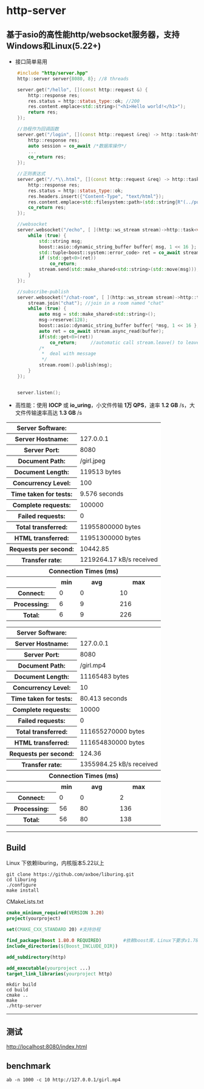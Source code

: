 # http-server
基于asio的高性能http/websocket服务器，支持Windows和Linux(5.22+)
-

- 接口简单易用
```C++
    #include "http/server.hpp"
    http::server server{8080, 8}; //8 threads

    server.get("/hello", [](const http::request &) {
        http::response res;
        res.status = http::status_type::ok; //200
        res.content.emplace<std::string>("<h1>Hello world!</h1>");
        return res;
    });

    //协程作为回调函数
    server.get("/login", [](const http::request &req) -> http::task<http::response>{//C++标准要求，协程必须显式指定返回类型。
        http::response res;
        auto session = co_await /*数据库操作*/
        ...
        co_return res;
    });

    //正则表达式
    server.get("/.*\\.html", [](const http::request &req) -> http::task<http::response> {
        http::response res;
        res.status = http::status_type::ok;
        res.headers.insert({"Content-Type", "text/html"});
        res.content.emplace<std::filesystem::path>(std::string{R"(../public)"} + req.url);
        co_return res;
    });

    //websocket
    server.websocket("/echo", [ ](http::ws_stream stream)->http::task<void> {
        while (true) {
            std::string msg;
            boost::asio::dynamic_string_buffer buffer{ msg, 1 << 16 };
            std::tuple<boost::system::error_code> ret = co_await stream.async_read(buffer);
            if (std::get<0>(ret))
                co_return;
            stream.send(std::make_shared<std::string>(std::move(msg))); 
        }
    });

    //subscribe-publish
    server.websocket("/chat-room", [ ](http::ws_stream stream)->http::task<void> {
        stream.join("chat"); //join in a room named "chat"
        while (true) {
            auto msg = std::make_shared<std::string>();
            msg->reserve(128);
            boost::asio::dynamic_string_buffer buffer{ *msg, 1 << 16 };
            auto ret = co_await stream.async_read(buffer);
            if(std::get<0>(ret))
                co_return;     //automatic call stream.leave() to leave room
            /*
             *  deal with message
             */
            stream.room().publish(msg);
        }
    });


    server.listen();
```

- 高性能：使用 __IOCP__ 或 __io_uring__，小文件传输 __1万 QPS__，速率 __1.2__ __GB__ /s，大文件传输速率高达 __1.3__ __GB__ /s

<table>
    <tr>
        <th colspan=2 bgcolor=white>Server Software:</th>
        <td colspan=2 bgcolor=white></td>
    </tr>
    <tr>
        <th colspan=2 bgcolor=white>Server Hostname:</th>
        <td colspan=2 bgcolor=white>127.0.0.1</td>
    </tr>
    <tr>
        <th colspan=2 bgcolor=white>Server Port:</th>
        <td colspan=2 bgcolor=white>8080</td>
    </tr>
    <tr>
        <th colspan=2 bgcolor=white>Document Path:</th>
        <td colspan=2 bgcolor=white>/girl.jpeg</td>
    </tr>
    <tr>
        <th colspan=2 bgcolor=white>Document Length:</th>
        <td colspan=2 bgcolor=white>119513 bytes</td>
    </tr>
    <tr>
        <th colspan=2 bgcolor=white>Concurrency Level:</th>
        <td colspan=2 bgcolor=white>100</td>
    </tr>
    <tr>
        <th colspan=2 bgcolor=white>Time taken for tests:</th>
        <td colspan=2 bgcolor=white>9.576 seconds</td>
    </tr>
    <tr>
        <th colspan=2 bgcolor=white>Complete requests:</th>
        <td colspan=2 bgcolor=white>100000</td>
    </tr>
    <tr>
        <th colspan=2 bgcolor=white>Failed requests:</th>
        <td colspan=2 bgcolor=white>0</td>
    </tr>
    <tr>
        <th colspan=2 bgcolor=white>Total transferred:</th>
        <td colspan=2 bgcolor=white>11955800000 bytes</td>
    </tr>
    <tr>
        <th colspan=2 bgcolor=white>HTML transferred:</th>
        <td colspan=2 bgcolor=white>11951300000 bytes</td>
    </tr>
    <tr>
        <th colspan=2 bgcolor=white>Requests per second:</th>
        <td colspan=2 bgcolor=white>10442.85</td>
    </tr>
    <tr>
        <th colspan=2 bgcolor=white>Transfer rate:</th>
        <td colspan=2 bgcolor=white>1219264.17 kB/s received</td>
    </tr>
    <tr>
        <th bgcolor=white colspan=4>Connection Times (ms)</th>
    </tr>
    <tr>
        <th bgcolor=white>&nbsp;</th>
        <th bgcolor=white>min</th>
        <th bgcolor=white>avg</th>
        <th bgcolor=white>max</th>
    </tr>
    <tr>
        <th bgcolor=white>Connect:</th>
        <td bgcolor=white> 0</td>
        <td bgcolor=white> 0</td>
        <td bgcolor=white> 10</td>
    </tr>
    <tr>
        <th bgcolor=white>Processing:</th>
        <td bgcolor=white> 6</td>
        <td bgcolor=white> 9</td>
        <td bgcolor=white> 216</td>
    </tr>
    <tr>
        <th bgcolor=white>Total:</th>
        <td bgcolor=white> 6</td>
        <td bgcolor=white> 9</td>
        <td bgcolor=white> 226</td>
    </tr>
</table>

<table>
    <tr>
        <th colspan=2 bgcolor=white>Server Software:</th>
        <td colspan=2 bgcolor=white></td>
    </tr>
    <tr>
        <th colspan=2 bgcolor=white>Server Hostname:</th>
        <td colspan=2 bgcolor=white>127.0.0.1</td>
    </tr>
    <tr>
        <th colspan=2 bgcolor=white>Server Port:</th>
        <td colspan=2 bgcolor=white>8080</td>
    </tr>
    <tr>
        <th colspan=2 bgcolor=white>Document Path:</th>
        <td colspan=2 bgcolor=white>/girl.mp4</td>
    </tr>
    <tr>
        <th colspan=2 bgcolor=white>Document Length:</th>
        <td colspan=2 bgcolor=white>11165483 bytes</td>
    </tr>
    <tr>
        <th colspan=2 bgcolor=white>Concurrency Level:</th>
        <td colspan=2 bgcolor=white>10</td>
    </tr>
    <tr>
        <th colspan=2 bgcolor=white>Time taken for tests:</th>
        <td colspan=2 bgcolor=white>80.413 seconds</td>
    </tr>
    <tr>
        <th colspan=2 bgcolor=white>Complete requests:</th>
        <td colspan=2 bgcolor=white>10000</td>
    </tr>
    <tr>
        <th colspan=2 bgcolor=white>Failed requests:</th>
        <td colspan=2 bgcolor=white>0</td>
    </tr>
    <tr>
        <th colspan=2 bgcolor=white>Total transferred:</th>
        <td colspan=2 bgcolor=white>111655270000 bytes</td>
    </tr>
    <tr>
        <th colspan=2 bgcolor=white>HTML transferred:</th>
        <td colspan=2 bgcolor=white>111654830000 bytes</td>
    </tr>
    <tr>
        <th colspan=2 bgcolor=white>Requests per second:</th>
        <td colspan=2 bgcolor=white>124.36</td>
    </tr>
    <tr>
        <th colspan=2 bgcolor=white>Transfer rate:</th>
        <td colspan=2 bgcolor=white>1355984.25 kB/s received</td>
    </tr>
    <tr>
        <th bgcolor=white colspan=4>Connection Times (ms)</th>
    </tr>
    <tr>
        <th bgcolor=white>&nbsp;</th>
        <th bgcolor=white>min</th>
        <th bgcolor=white>avg</th>
        <th bgcolor=white>max</th>
    </tr>
    <tr>
        <th bgcolor=white>Connect:</th>
        <td bgcolor=white> 0</td>
        <td bgcolor=white> 0</td>
        <td bgcolor=white> 2</td>
    </tr>
    <tr>
        <th bgcolor=white>Processing:</th>
        <td bgcolor=white> 56</td>
        <td bgcolor=white> 80</td>
        <td bgcolor=white> 136</td>
    </tr>
    <tr>
        <th bgcolor=white>Total:</th>
        <td bgcolor=white> 56</td>
        <td bgcolor=white> 80</td>
        <td bgcolor=white> 138</td>
    </tr>
</table>

---
Build
-
Linux 下依赖liburing，内核版本5.22以上
```shell
git clone https://github.com/axboe/liburing.git
cd liburing
./configure
make install
```
CMakeLists.txt
```cmake
cmake_minimum_required(VERSION 3.20)
project(yourproject)

set(CMAKE_CXX_STANDARD 20) #支持协程

find_package(Boost 1.80.0 REQUIRED)        #依赖boost库，Linux下要求v1.78以上(io_uring)
include_directories(${Boost_INCLUDE_DIR})

add_subdirectory(http)

add_executable(yourproject ...)
target_link_libraries(yourproject http) 
```
```shell
mkdir build
cd build
cmake .. 
make
./http-server
```
---
测试
-
[http://localhost:8080/index.html](http://localhost:8080/index.html)

benchmark
-
```shell
ab -n 1000 -c 10 http://127.0.0.1/girl.mp4
```
